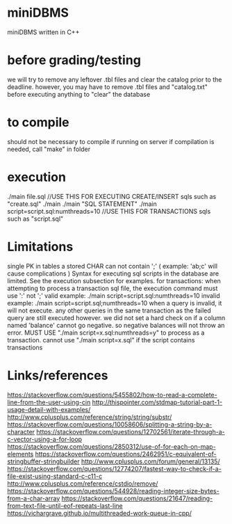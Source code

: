 # miniDBMS
miniDBMS written in C++

# before grading/testing
we will try to remove any leftover .tbl files and clear the catalog prior to the deadline.
however, you may have to remove .tbl files and "catalog.txt" before executing anything to "clear" the database

# to compile 
should not be necessary to compile if running on server
if compilation is needed, call "make" in folder

# execution
./main file.sql //USE THIS FOR EXECUTING CREATE/INSERT sqls such as "create.sql"
./main
./main "SQL STATEMENT"
./main script=script.sql:numthreads=10 //USE THIS FOR TRANSACTIONS sqls such as "script.sql"

# Limitations
single PK in tables
a stored CHAR can not contain ';' ( example: 'ab;c' will cause complications )
Syntax for executing sql scripts in the database are limited. See the execution subsection for examples.
for transactions:
	when attempting to process a transaction sql file, the execution command must use ':' not ';'
		valid example: ./main script=script.sql:numthreads=10
		invalid example: ./main script=script.sql;numthreads=10
	when a query is invalid, it will not execute. any other queries in the same transaction as the failed query are still executed however.
	we did not set a hard check on if a column named 'balance' cannot go negative. so negative balances will not throw an error.
	MUST USE "./main script=x.sql:numthreads=y" to process as a transaction. cannot use "./main script=x.sql" if the script contains transactions

# Links/references
https://stackoverflow.com/questions/5455802/how-to-read-a-complete-line-from-the-user-using-cin
http://thispointer.com/stdmap-tutorial-part-1-usage-detail-with-examples/
http://www.cplusplus.com/reference/string/string/substr/
https://stackoverflow.com/questions/10058606/splitting-a-string-by-a-character
https://stackoverflow.com/questions/12702561/iterate-through-a-c-vector-using-a-for-loop
https://stackoverflow.com/questions/2850312/use-of-for-each-on-map-elements
https://stackoverflow.com/questions/2462951/c-equivalent-of-stringbuffer-stringbuilder
http://www.cplusplus.com/forum/general/13135/
https://stackoverflow.com/questions/12774207/fastest-way-to-check-if-a-file-exist-using-standard-c-c11-c
http://www.cplusplus.com/reference/cstdio/remove/
https://stackoverflow.com/questions/544928/reading-integer-size-bytes-from-a-char-array
https://stackoverflow.com/questions/21647/reading-from-text-file-until-eof-repeats-last-line
https://vichargrave.github.io/multithreaded-work-queue-in-cpp/